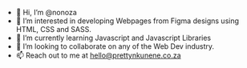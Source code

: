 - 👋 Hi, I’m @nonoza
- 👀 I’m interested in developing Webpages from Figma designs using HTML, CSS and SASS.
- 🌱 I’m currently learning Javascript and Javascript Libraries
- 💞️ I’m looking to collaborate on any of the Web Dev industry.
- 📫 Reach out to me at hello@prettynkunene.co.za 

<!---
nonoza/nonoza is a ✨ special ✨ repository because its `README.md` (this file) appears on your GitHub profile.
You can click the Preview link to take a look at your changes.
--->
